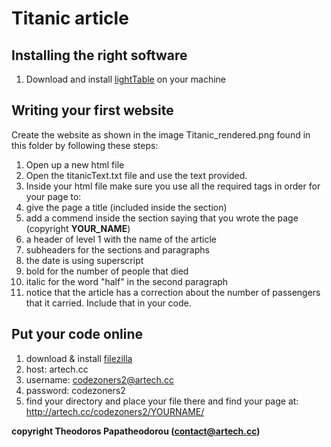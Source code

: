 # Titanic article

## Installing the right software
1. Download and install [lightTable](http://lighttable.com/) on your machine

## Writing your first website
Create the website as shown in the image Titanic_rendered.png found in this folder by following these steps:
1. Open up a new html file
2. Open the titanicText.txt file and use the text provided.
3. Inside your html file make sure you use all the required tags in order for your page to:
  1. give the page a title (included inside the <head> section)
  2. add a commend inside the <head> section saying that you wrote the page (copyright __YOUR_NAME__)
  3. a header of level 1 with the name of the article
  4. subheaders for the sections and paragraphs
  5. the date is using superscript
  6. bold for the number of people that died
  7. italic for the word "half" in the second paragraph
  8. notice that the article has a correction about the number of passengers that it carried. Include that in your code.

## Put your code online
1. download & install [filezilla](https://filezilla-project.org/)
  1. host: artech.cc
  2. username: codezoners2@artech.cc
  3. password: codezoners2
2. find your directory and place your file there and find your page at: http://artech.cc/codezoners2/YOURNAME/

**copyright Theodoros Papatheodorou (contact@artech.cc)**
